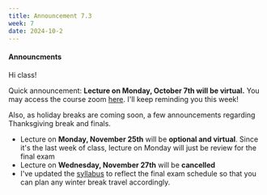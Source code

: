 ```yaml
---
title: Announcement 7.3
week: 7
date: 2024-10-2
---
```


#### **Announcments**

Hi class!

Quick announcement: **Lecture on Monday, October 7th will be virtual.** You may access the course zoom [here](https://howard.zoom.us/j/3327295328?pwd=TEFxUUI1UmRXcEpSSnp5V04rc2swZz09). I'll keep reminding you this week!

Also, as holiday breaks are coming soon, a few announcements regarding Thanksgiving break and finals.

- Lecture on **Monday, November 25th** will be **optional and virtual**. Since it's the last week of class, lecture on Monday will just be review for the final exam
- Lecture on **Wednesday, November 27th** will be **cancelled**
- I've updated the [syllabus](https://hucs0.org/syllabus/#exams) to reflect the final exam schedule so that you can plan any winter break travel accordingly.

